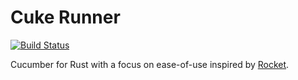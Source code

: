 # Cuke Runner

[![Build Status](https://secure.travis-ci.org/mmitteregger/cuke-runner.svg)](http://travis-ci.org/mmitteregger/cuke-runner)

Cucumber for Rust with a focus on ease-of-use inspired by [Rocket](https://rocket.rs/).
